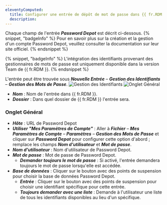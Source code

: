 ```yaml
---
eleventyComputed:
  title: Configurer une entrée de dépôt de mot de passe dans {{ fr.RDM }}
  description:
---
```

Chaque champ de l'entrée ***Password Depot*** est décrit ci-dessous.
{% snippet, "badgeInfo" %}
Pour en savoir plus sur la création et la gestion d'un compte Password Depot, veuillez consulter la documentation sur leur site officiel.
{% endsnippet %}

{% snippet, "badgeInfo" %}
L'intégration des identifiants provenant des gestionnaires de mots de passe est uniquement disponible dans la version Team de {{ fr.RDM }}.
{% endsnippet %}

L'entrée peut être trouvée sous ***Nouvelle Entrée*** – ***Gestion des Identifiants*** – ***Gestion des Mots de Passe***.
![Gestion des Identifiants](https://cdnweb.devolutions.net/docs/docs_en_kb_KB0086.png)
![Onglet Général](https://cdnweb.devolutions.net/docs/docs_en_kb_KB0087.png)
* ***Nom*** : Nom de l'entrée dans {{ fr.RDM }}.
* ***Dossier*** : Dans quel dossier de {{ fr.RDM }} l'entrée sera.

### Onglet Général
* ***Hôte*** : URL de Password Depot
* ***Utiliser "Mes Paramètres de Compte"*** : Aller à ***Fichier*** – ***Mes Paramètres de Compte*** – ***Paramètres*** – ***Gestion des Mots de Passe*** et cliquer sur ***Password Depot*** pour configurer cette option d'abord ; remplace les champs ***Nom d'utilisateur*** et ***Mot de passe***.
* ***Nom d'utilisateur*** : Nom d'utilisateur de Password Depot.
* ***Mot de passe*** : Mot de passe de Password Depot.
    * ***Demander toujours le mot de passe*** : Si activé, l'entrée demandera toujours le mot de passe lorsqu'elle est accédée.
* ***Base de données*** : Cliquer sur le bouton avec des points de suspension pour choisir la base de données Password Depot.
    * ***Entrée*** : Cliquer sur le bouton avec des points de suspension pour choisir une identifiant spécifique pour cette entrée.
    * ***Toujours demander avec une liste*** : Demande à l'utilisateur une liste de tous les identifiants disponibles au lieu d'un spécifique.
